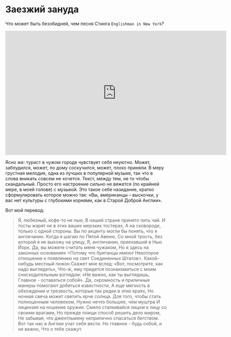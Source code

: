 # Заезжий зануда

Что может быть безобидней, чем песня Стинга `Englishman in New York`?

<iframe width="690" height="388" src="https://www.youtube.com/embed/d27gTrPPAyk" title="Sting - Englishman In New York" frameborder="0" allow="accelerometer; autoplay; clipboard-write; encrypted-media; gyroscope; picture-in-picture; web-share" allowfullscreen></iframe>

Ясно же: турист в чужом городе чувствует себя неуютно. Может, заблудился, может, по дому соскучился, может, плохо приняли. В меру грустная мелодия, одна из лучших в популярной музыке, так что в слова вникать совсем не хочется. Текст, между тем, не то чтобы скандальный. Просто его настроение сильно не вяжется (по крайней мере, в моей голове) с музыкой. Это такое себе назидание, кратко сформулировать которое можно так: «Вы, американцы – выскочки, у вас нет культуры с глубокими корнями, как в Старой Доброй Англии». 

Вот мой перевод:

> Я, любезный, кофе-то не пью,
В нашей стране принято пить чай.
И тосты жарят не в этих ваших мерзких тостерах,
А на сковороде, только с одной стороны.
Вы по акценту могли бы понять, что я англичанин.
Когда я шагаю по Пятой Авеню,
Со мной трость, без которой я не выхожу на улицу,
Я, англичанин, приехавший в Нью Йорк.
Да, вы можете считать меня чужаком, 
Но я здесь на законных основаниях
<Потому что британцы имеют 
Некоторое отношение к появлению на свет 
Соединенных Штатов>.
Какой-нибудь местный пижон
Скажет мне вслед: «Вот, посмотрите, как надо выглядеть»,
Что-ж, ему придется познакомиться с моим снисходительным взглядом:
«Не важно, как ты выглядишь,
Главное - оставаться собой». 
Да, скромность и приличные манеры помогают добиться известности,
А еще мягкость в обхождении и трезвость, которые так редки в этих краях,
Но ночная свеча может светить ярче солнца.
Для того, чтобы стать полноценным человеком,
Нужно нечто большее, чем муштра
И лицензия на ношение оружия.
Смело сталкивайся лицом к лицу со своими врагами,
Но прежде поищи способ решить дело миром,
Не забывая, что джентльмену неприлично спасаться бегством.
Вот так нас в Англии учат себя вести.
Но главное - будь собой, и не важно, 
Что о тебе скажут.
